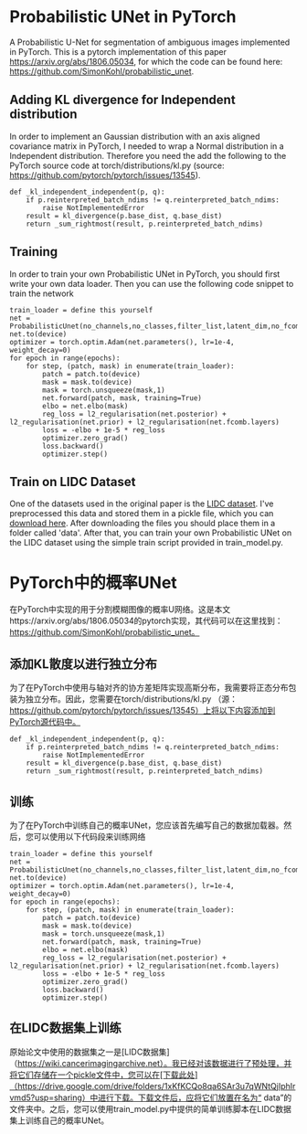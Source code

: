# Probabilistic UNet in PyTorch
A Probabilistic U-Net for segmentation of ambiguous images implemented in PyTorch. This is a pytorch implementation of this paper https://arxiv.org/abs/1806.05034, for which the code can be found here: https://github.com/SimonKohl/probabilistic_unet. 

## Adding KL divergence for Independent distribution
In order to implement an Gaussian distribution with an axis aligned covariance matrix in PyTorch, I needed to wrap a Normal distribution in a Independent distribution. Therefore you need the add the following to the PyTorch source code at torch/distributions/kl.py (source: https://github.com/pytorch/pytorch/issues/13545).

```
def _kl_independent_independent(p, q):
    if p.reinterpreted_batch_ndims != q.reinterpreted_batch_ndims:
        raise NotImplementedError
    result = kl_divergence(p.base_dist, q.base_dist)
    return _sum_rightmost(result, p.reinterpreted_batch_ndims)
```

## Training
In order to train your own Probabilistic UNet in PyTorch, you should first write your own data loader. Then you can use the following code snippet to train the network

```
train_loader = define this yourself
net = ProbabilisticUnet(no_channels,no_classes,filter_list,latent_dim,no_fcomb_convs,beta)
net.to(device)
optimizer = torch.optim.Adam(net.parameters(), lr=1e-4, weight_decay=0)
for epoch in range(epochs):
    for step, (patch, mask) in enumerate(train_loader): 
        patch = patch.to(device)
        mask = mask.to(device)
        mask = torch.unsqueeze(mask,1)
        net.forward(patch, mask, training=True)
        elbo = net.elbo(mask)
        reg_loss = l2_regularisation(net.posterior) + l2_regularisation(net.prior) + l2_regularisation(net.fcomb.layers)
        loss = -elbo + 1e-5 * reg_loss
        optimizer.zero_grad()
        loss.backward()
        optimizer.step()
```

## Train on LIDC Dataset
One of the datasets used in the original paper is the [LIDC dataset](https://wiki.cancerimagingarchive.net). I've preprocessed this data and stored them in a pickle file, which you can [download here](https://drive.google.com/drive/folders/1xKfKCQo8qa6SAr3u7qWNtQjIphIrvmd5?usp=sharing). After downloading the files you should place them in a folder called 'data'. After that, you can train your own Probabilistic UNet on the LIDC dataset using the simple train script provided in train_model.py.



# PyTorch中的概率UNet
在PyTorch中实现的用于分割模糊图像的概率U网络。这是本文https://arxiv.org/abs/1806.05034的pytorch实现，其代码可以在这里找到：https://github.com/SimonKohl/probabilistic_unet。

## 添加KL散度以进行独立分布
为了在PyTorch中使用与轴对齐的协方差矩阵实现高斯分布，我需要将正态分布包装为独立分布。因此，您需要在torch/distributions/kl.py （源：https://github.com/pytorch/pytorch/issues/13545）上将以下内容添加到PyTorch源代码中。

```
def _kl_independent_independent(p, q):
    if p.reinterpreted_batch_ndims != q.reinterpreted_batch_ndims:
        raise NotImplementedError
    result = kl_divergence(p.base_dist, q.base_dist)
    return _sum_rightmost(result, p.reinterpreted_batch_ndims)
```

## 训练
为了在PyTorch中训练自己的概率UNet，您应该首先编写自己的数据加载器。然后，您可以使用以下代码段来训练网络

```
train_loader = define this yourself
net = ProbabilisticUnet(no_channels,no_classes,filter_list,latent_dim,no_fcomb_convs,beta)
net.to(device)
optimizer = torch.optim.Adam(net.parameters(), lr=1e-4, weight_decay=0)
for epoch in range(epochs):
    for step, (patch, mask) in enumerate(train_loader): 
        patch = patch.to(device)
        mask = mask.to(device)
        mask = torch.unsqueeze(mask,1)
        net.forward(patch, mask, training=True)
        elbo = net.elbo(mask)
        reg_loss = l2_regularisation(net.posterior) + l2_regularisation(net.prior) + l2_regularisation(net.fcomb.layers)
        loss = -elbo + 1e-5 * reg_loss
        optimizer.zero_grad()
        loss.backward()
        optimizer.step()
```

## 在LIDC数据集上训练
原始论文中使用的数据集之一是[LIDC数据集]（https://wiki.cancerimagingarchive.net）。我已经对该数据进行了预处理，并将它们存储在一个pickle文件中，您可以在[下载此处]（https://drive.google.com/drive/folders/1xKfKCQo8qa6SAr3u7qWNtQjIphIrvmd5?usp=sharing）中进行下载。下载文件后，应将它们放置在名为“ data”的文件夹中。之后，您可以使用train_model.py中提供的简单训练脚本在LIDC数据集上训练自己的概率UNet。

